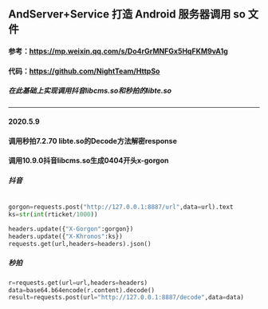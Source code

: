 ## AndServer+Service 打造 Android 服务器调用 so 文件
#### 参考：https://mp.weixin.qq.com/s/Do4rGrMNFGx5HqFKM9vA1g 
#### 代码：https://github.com/NightTeam/HttpSo 
##### 在此基础上实现调用抖音libcms.so和秒拍的libte.so
---
#### 2020.5.9
#### 调用秒拍7.2.70 libte.so的Decode方法解密response
#### 调用10.9.0抖音libcms.so生成0404开头x-gorgon

##### 抖音
```python

gorgon=requests.post("http://127.0.0.1:8887/url",data=url).text
ks=str(int(rticket/1000))

headers.update({"X-Gorgon":gorgon})
headers.update({"X-Khronos":ks})
requests.get(url,headers=headers).json()
```
##### 秒拍
```python
r=requests.get(url=url,headers=headers)
data=base64.b64encode(r.content).decode()
result=requests.post(url="http://127.0.0.1:8887/decode",data=data)
```
